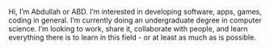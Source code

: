 Hi, I’m Abdullah or ABD.
I’m interested in developing software, apps, games, coding in general.
I’m currently doing an undergraduate degree in computer science.
I’m looking to work, share it, collaborate with people, and learn everything there is to learn in this field - or at least as much as is possible.


